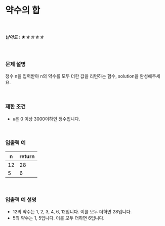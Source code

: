 # 약수의 합

</br>

##### 난이도 :  ★☆☆☆☆

</br>

### 문제 설명

정수 n을 입력받아 n의 약수를 모두 더한 값을 리턴하는 함수, solution을 완성해주세요.

</br>

### 제한 조건

- `n`은 0 이상 3000이하인 정수입니다.

</br>

###  입출력 예

| n    | return |
| ---- | ------ |
| 12   | 28     |
| 5    | 6      |

</br>

### 입출력 예 설명

- 12의 약수는 1, 2, 3, 4, 6, 12입니다. 이를 모두 더하면 28입니다.
- 5의 약수는 1, 5입니다. 이를 모두 더하면 6입니다.

